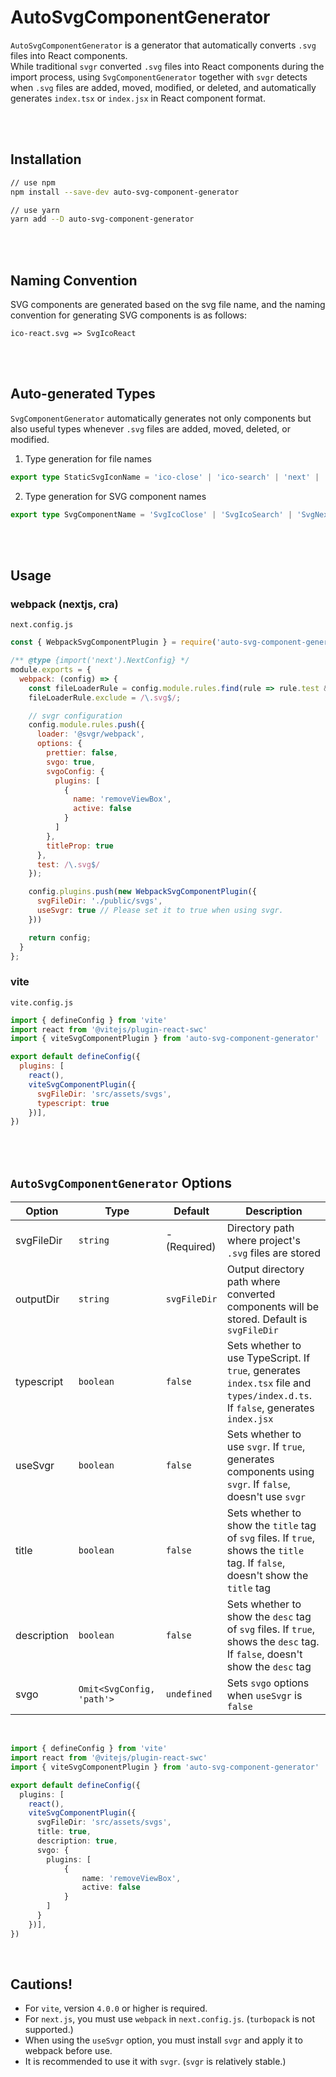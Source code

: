 # AutoSvgComponentGenerator

`AutoSvgComponentGenerator` is a generator that automatically converts `.svg` files into React components.<br />
While traditional `svgr` converted `.svg` files into React components during the import process, using `SvgComponentGenerator` together with `svgr` detects when `.svg` files are added, moved, modified, or deleted, and automatically generates `index.tsx` or `index.jsx` in React component format.

<br /><br />

## Installation
```sh
// use npm
npm install --save-dev auto-svg-component-generator

// use yarn
yarn add --D auto-svg-component-generator
```

<br /><br />

## Naming Convention
SVG components are generated based on the svg file name, and the naming convention for generating SVG components is as follows:

```
ico-react.svg => SvgIcoReact
```
<br /><br />

## Auto-generated Types
`SvgComponentGenerator` automatically generates not only components but also useful types whenever `.svg` files are added, moved, deleted, or modified.

1. Type generation for file names
```ts
export type StaticSvgIconName = 'ico-close' | 'ico-search' | 'next' | 'react' | 'vercel';
```

2. Type generation for SVG component names
```ts
export type SvgComponentName = 'SvgIcoClose' | 'SvgIcoSearch' | 'SvgNext' | 'SvgReact' | 'SvgVercel';
```
<br /><br />

## Usage

### webpack (nextjs, cra)

`next.config.js`

```js
const { WebpackSvgComponentPlugin } = require('auto-svg-component-generator');

/** @type {import('next').NextConfig} */
module.exports = {
  webpack: (config) => {
    const fileLoaderRule = config.module.rules.find(rule => rule.test && rule.test.test('.svg'));
    fileLoaderRule.exclude = /\.svg$/;

    // svgr configuration
    config.module.rules.push({
      loader: '@svgr/webpack',
      options: {
        prettier: false,
        svgo: true,
        svgoConfig: {
          plugins: [
            {
              name: 'removeViewBox',
              active: false
            }
          ]
        },
        titleProp: true
      },
      test: /\.svg$/
    });

    config.plugins.push(new WebpackSvgComponentPlugin({
      svgFileDir: './public/svgs',
      useSvgr: true // Please set it to true when using svgr.
    }))

    return config;
  }
};
```

### vite 

`vite.config.js`

```js
import { defineConfig } from 'vite'
import react from '@vitejs/plugin-react-swc'
import { viteSvgComponentPlugin } from 'auto-svg-component-generator'

export default defineConfig({
  plugins: [
    react(), 
    viteSvgComponentPlugin({
      svgFileDir: 'src/assets/svgs', 
      typescript: true
    })],
})
```
<br/><br/>

## `AutoSvgComponentGenerator` Options

| Option         | Type                   | Default        | Description                                                                                                                                                                                                  |
|----------------|------------------------|----------------|--------------------------------------------------------------------------------------------------------------------------------------------------------------------------------------------------------------|
| svgFileDir     | `string` | - (Required)   | Directory path where project's `.svg` files are stored    |
| outputDir      | `string` | `svgFileDir`   | Output directory path where converted components will be stored. Default is `svgFileDir` |
| typescript     | `boolean` | `false`        | Sets whether to use TypeScript. If `true`, generates `index.tsx` file and `types/index.d.ts`. If `false`, generates `index.jsx`                                               |
| useSvgr        | `boolean` | `false`        | Sets whether to use `svgr`. If `true`, generates components using `svgr`. If `false`, doesn't use `svgr`                                                                 |
| title          | `boolean` | `false`        | Sets whether to show the `title` tag of `svg` files. If `true`, shows the `title` tag. If `false`, doesn't show the `title` tag                                                                 |
| description    | `boolean` | `false`        | Sets whether to show the `desc` tag of `svg` files. If `true`, shows the `desc` tag. If `false`, doesn't show the `desc` tag                                                                 |
| svgo           | `Omit<SvgConfig, 'path'>` | `undefined`        | Sets `svgo` options when `useSvgr` is `false`                                                              |
<br />

```ts 
import { defineConfig } from 'vite'
import react from '@vitejs/plugin-react-swc'
import { viteSvgComponentPlugin } from 'auto-svg-component-generator'

export default defineConfig({
  plugins: [
    react(), 
    viteSvgComponentPlugin({
      svgFileDir: 'src/assets/svgs',
      title: true,
      description: true,
      svgo: {
        plugins: [
            { 
                name: 'removeViewBox', 
                active: false 
            }
        ]
      }
    })],
})
```

<br />

## Cautions!

- For `vite`, version `4.0.0` or higher is required.
- For `next.js`, you must use `webpack` in `next.config.js`. (`turbopack` is not supported.)
- When using the `useSvgr` option, you must install `svgr` and apply it to webpack before use.
- It is recommended to use it with `svgr`. (`svgr` is relatively stable.)
